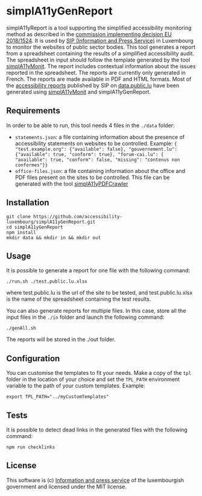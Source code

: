 # simplA11yGenReport

simplA11yReport is a tool supporting the simplified accessibility monitoring method as described in the [commission implementing decision EU 2018/1524](https://eur-lex.europa.eu/legal-content/EN/TXT/HTML/?uri=CELEX:32018D1524&from=EN). It is used by [SIP (Information and Press Service)](https://sip.gouvernement.lu/en.html) in Luxembourg to monitor the websites of public sector bodies.
This tool generates a report from a spreadsheet containing the results of a simplified accessibility audit. The spreadsheet in input should follow the template generated by the tool [simplA11yMonit](https://github.com/accessibility-luxembourg/simplA11yMonit). The report includes contextual information about the issues reported in the spreadsheet.
The reports are currently only generated in French. The reports are made available in PDF and HTML formats.
Most of the [accessibility reports](https://data.public.lu/fr/datasets/audits-simplifies-de-laccessibilite-numerique-2020-2021/) published by SIP on [data.public.lu](https://data.public.lu) have been generated using [simplA11yMonit](https://github.com/accessibility-luxembourg/simplA11yMonit) and simplA11yGenReport.

## Requirements

In order to be able to run, this tool needs 4 files in the `./data` folder:
- `statements.json`: a file containing information about the presence of accessibility statements on websites to be controlled. Example: `{ "test.example.org": {"available": false}, "gouvernement.lu": {"available": true, "conform": true}, "forum-cai.lu": { "available": true, "conform": false, "missing": "contenus non conformes"}}`
- `office-files.json`: a file containing information about the office and PDF files present on the sites to be controlled. This file can be generated with the tool [simplA11yPDFCrawler](https://github.com/accessibility-luxembourg/simplA11yPDFCrawler)

## Installation

```
git clone https://github.com/accessibility-luxembourg/simplA11yGenReport.git
cd simplA11yGenReport
npm install
mkdir data && mkdir in && mkdir out
```

## Usage
It is possible to generate a report for one file with the following command:

```
./run.sh ./test.public.lu.xlsx
```
where test.public.lu is the url of the site to be tested, and test.public.lu.xlsx is the name of the spreadsheet containing the test results.

You can also generate reports for multiple files. In this case, store all the input files in the `./in` folder and launch the following command:

```
./genAll.sh
```
The reports will be stored in the ./out folder.

## Configuration
You can customise the templates to fit your needs.
Make a copy of the `tpl` folder in the location of your choice and set the `TPL_PATH` environment variable to the path of your custom templates.
Example: 

```
export TPL_PATH="../myCustomTemplates"
```

## Tests
It is possible to detect dead links in the generated files with the following command: 
```
npm run checklinks
```

## License
This software is (c) [Information and press service](https://sip.gouvernement.lu/en.html) of the luxembourgish government and licensed under the MIT license.
